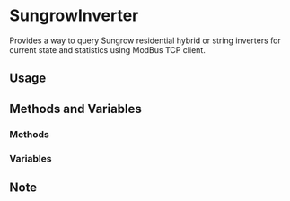 # SungrowInverter

Provides a way to query Sungrow residential hybrid or string inverters for current state and statistics using ModBus TCP client.

## Usage

## Methods and Variables

### Methods

### Variables

## Note
